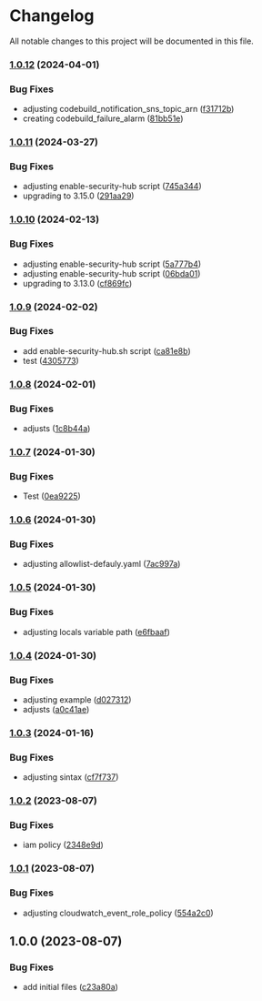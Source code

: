 # Changelog

All notable changes to this project will be documented in this file.

### [1.0.12](https://github.com/ganexcloud/terraform-aws-prowler/compare/v1.0.11...v1.0.12) (2024-04-01)


### Bug Fixes

* adjusting codebuild_notification_sns_topic_arn ([f31712b](https://github.com/ganexcloud/terraform-aws-prowler/commit/f31712be1da328cf8448f85e4617988a775de70c))
* creating codebuild_failure_alarm ([81bb51e](https://github.com/ganexcloud/terraform-aws-prowler/commit/81bb51eb64457bba877a9c2d6cf1e862a6997895))

### [1.0.11](https://github.com/ganexcloud/terraform-aws-prowler/compare/v1.0.10...v1.0.11) (2024-03-27)


### Bug Fixes

* adjusting enable-security-hub script ([745a344](https://github.com/ganexcloud/terraform-aws-prowler/commit/745a34479e47406e28ddb6e746479945082342e4))
* upgrading to 3.15.0 ([291aa29](https://github.com/ganexcloud/terraform-aws-prowler/commit/291aa290387575231706e3d3bd78c0c0a9f71070))

### [1.0.10](https://github.com/ganexcloud/terraform-aws-prowler/compare/v1.0.9...v1.0.10) (2024-02-13)


### Bug Fixes

* adjusting enable-security-hub script ([5a777b4](https://github.com/ganexcloud/terraform-aws-prowler/commit/5a777b4453bc1c60237de91d6aade98ea948ecd8))
* adjusting enable-security-hub script ([06bda01](https://github.com/ganexcloud/terraform-aws-prowler/commit/06bda0179aa98962cd083737725c2546a6600130))
* upgrading to 3.13.0 ([cf869fc](https://github.com/ganexcloud/terraform-aws-prowler/commit/cf869fc2adff5e87b4dbadcee98c52a5e39d7380))

### [1.0.9](https://github.com/ganexcloud/terraform-aws-prowler/compare/v1.0.8...v1.0.9) (2024-02-02)


### Bug Fixes

* add enable-security-hub.sh script ([ca81e8b](https://github.com/ganexcloud/terraform-aws-prowler/commit/ca81e8badea248fc81531a037e691df8a06acb99))
* test ([4305773](https://github.com/ganexcloud/terraform-aws-prowler/commit/4305773fc8a61e7f50fa414625a27e1b3d105c5f))

### [1.0.8](https://github.com/ganexcloud/terraform-aws-prowler/compare/v1.0.7...v1.0.8) (2024-02-01)


### Bug Fixes

* adjusts ([1c8b44a](https://github.com/ganexcloud/terraform-aws-prowler/commit/1c8b44abb586fadfb6f51c2e9946ed9c652d28e4))

### [1.0.7](https://github.com/ganexcloud/terraform-aws-prowler/compare/v1.0.6...v1.0.7) (2024-01-30)


### Bug Fixes

* Test ([0ea9225](https://github.com/ganexcloud/terraform-aws-prowler/commit/0ea9225ba5538e763dfa69e8b4416d01f614f8d4))

### [1.0.6](https://github.com/ganexcloud/terraform-aws-prowler/compare/v1.0.5...v1.0.6) (2024-01-30)


### Bug Fixes

* adjusting allowlist-defauly.yaml ([7ac997a](https://github.com/ganexcloud/terraform-aws-prowler/commit/7ac997a928975c53e14144195073a381a00b2e24))

### [1.0.5](https://github.com/ganexcloud/terraform-aws-prowler/compare/v1.0.4...v1.0.5) (2024-01-30)


### Bug Fixes

* adjusting locals variable path ([e6fbaaf](https://github.com/ganexcloud/terraform-aws-prowler/commit/e6fbaaf38db57dd6a3c29a14da7cca91a88c18cf))

### [1.0.4](https://github.com/ganexcloud/terraform-aws-prowler/compare/v1.0.3...v1.0.4) (2024-01-30)


### Bug Fixes

* adjusting example ([d027312](https://github.com/ganexcloud/terraform-aws-prowler/commit/d027312f3c375a21af69859f6362d537a18a192c))
* adjusts ([a0c41ae](https://github.com/ganexcloud/terraform-aws-prowler/commit/a0c41ae97b4b54bc8ad0d311d86283b6e241e314))

### [1.0.3](https://github.com/ganexcloud/terraform-aws-prowler/compare/v1.0.2...v1.0.3) (2024-01-16)


### Bug Fixes

* adjusting sintax ([cf7f737](https://github.com/ganexcloud/terraform-aws-prowler/commit/cf7f7372742863ae121078992099efa66a82d7e7))

### [1.0.2](https://github.com/ganexcloud/terraform-aws-prowler/compare/v1.0.1...v1.0.2) (2023-08-07)


### Bug Fixes

* iam policy ([2348e9d](https://github.com/ganexcloud/terraform-aws-prowler/commit/2348e9d61f962aa55fa6948a379611733f9c32be))

### [1.0.1](https://github.com/ganexcloud/terraform-aws-prowler/compare/v1.0.0...v1.0.1) (2023-08-07)


### Bug Fixes

* adjusting cloudwatch_event_role_policy ([554a2c0](https://github.com/ganexcloud/terraform-aws-prowler/commit/554a2c0f58051a4c1d0dfb871a79dc3f1ffced01))

## 1.0.0 (2023-08-07)


### Bug Fixes

* add initial files ([c23a80a](https://github.com/ganexcloud/terraform-aws-prowler/commit/c23a80ac5f7d73c7d4256c1ac16b9cb44c8e92f6))
